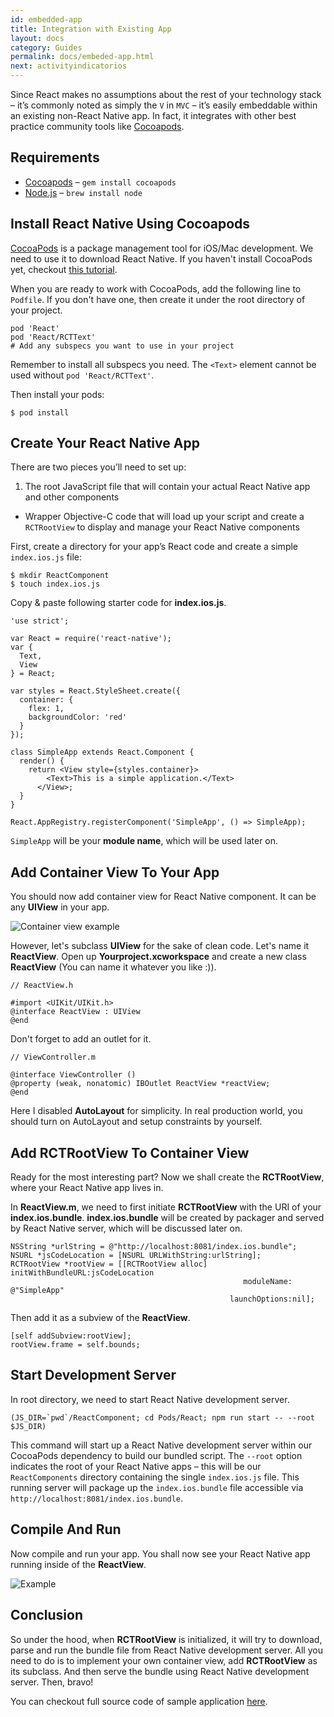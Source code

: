 ```yaml
---
id: embedded-app
title: Integration with Existing App
layout: docs
category: Guides
permalink: docs/embeded-app.html
next: activityindicatorios
---
```


Since React makes no assumptions about the rest of your technology stack – it’s commonly noted as simply the `V` in `MVC` – it’s easily embeddable within an existing non-React Native app. In fact, it integrates with other best practice community tools like [Cocoapods](http://cocoapods.org/).

## Requirements

- [Cocoapods](http://cocoapods.org/) – `gem install cocoapods`
- [Node.js](http://nodejs.org) – `brew install node`

## Install React Native Using Cocoapods

[CocoaPods](http://cocoapods.org/) is a package management tool for iOS/Mac development. We need to use it to download React Native. If you haven't install CocoaPods yet, checkout [this tutorial](http://guides.cocoapods.org/using/getting-started.html).

When you are ready to work with CocoaPods, add the following line to `Podfile`. If you don't have one, then create it under the root directory of your project.

```
pod 'React'
pod 'React/RCTText'
# Add any subspecs you want to use in your project
```

Remember to install all subspecs you need. The `<Text>` element cannot be used without `pod 'React/RCTText'`.

Then install your pods:

```
$ pod install
```

## Create Your React Native App

There are two pieces you’ll need to set up:

1. The root JavaScript file that will contain your actual React Native app and other components
- Wrapper Objective-C code that will load up your script and create a `RCTRootView` to display and manage your React Native components

First, create a directory for your app’s React code and create a simple `index.ios.js` file:

```
$ mkdir ReactComponent
$ touch index.ios.js
```

Copy & paste following starter code for **index.ios.js**.

```
'use strict';

var React = require('react-native');
var {
  Text,
  View
} = React;

var styles = React.StyleSheet.create({
  container: {
    flex: 1,
    backgroundColor: 'red'
  }
});

class SimpleApp extends React.Component {
  render() {
    return <View style={styles.container}>
        <Text>This is a simple application.</Text>
      </View>;
  }
}

React.AppRegistry.registerComponent('SimpleApp', () => SimpleApp);
```

`SimpleApp` will be your **module name**, which will be used later on.

## Add Container View To Your App

You should now add container view for React Native component. It can be any **UIView** in your app.

![Container view example](/react-native/img/EmbeddedAppContainerViewExample.png)

However, let's subclass **UIView** for the sake of clean code. Let's name it **ReactView**. Open up **Yourproject.xcworkspace** and create a new class **ReactView** (You can name it whatever you like :)).

```
// ReactView.h

#import <UIKit/UIKit.h>
@interface ReactView : UIView
@end
```

Don't forget to add an outlet for it.

```
// ViewController.m

@interface ViewController ()
@property (weak, nonatomic) IBOutlet ReactView *reactView;
@end
```

Here I disabled **AutoLayout** for simplicity. In real production world, you should turn on AutoLayout and setup constraints by yourself.

## Add RCTRootView To Container View

Ready for the most interesting part? Now we shall create the **RCTRootView**, where your React Native app lives in.

In **ReactView.m**, we need to first initiate **RCTRootView** with the URI of your **index.ios.bundle**. **index.ios.bundle** will be created by packager and served by React Native server, which will be discussed later on.

```
NSString *urlString = @"http://localhost:8081/index.ios.bundle";
NSURL *jsCodeLocation = [NSURL URLWithString:urlString];
RCTRootView *rootView = [[RCTRootView alloc] initWithBundleURL:jsCodeLocation
                                                    moduleName: @"SimpleApp"
                                                 launchOptions:nil];
```

Then add it as a subview of the **ReactView**.

```
[self addSubview:rootView];
rootView.frame = self.bounds;
```

## Start Development Server

In root directory, we need to start React Native development server.

```
(JS_DIR=`pwd`/ReactComponent; cd Pods/React; npm run start -- --root $JS_DIR)
```

This command will start up a React Native development server within our CocoaPods dependency to build our bundled script. The `--root` option indicates the root of your React Native apps – this will be our `ReactComponents` directory containing the single `index.ios.js` file. This running server will package up the `index.ios.bundle` file accessible via `http://localhost:8081/index.ios.bundle`.

## Compile And Run

Now compile and run your app. You shall now see your React Native app running inside of the **ReactView**.

![Example](/react-native/img/EmbeddedAppExample.png)

## Conclusion

So under the hood, when **RCTRootView** is initialized, it will try to download, parse and run the bundle file from React Native development server. All you need to do is to implement your own container view, add **RCTRootView** as its subclass. And then serve the bundle using React Native development server. Then, bravo!

You can checkout full source code of sample application [here](https://github.com/tjwudi/EmbededReactNativeExample).
